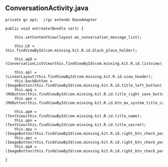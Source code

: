 ## ConversationActivity.java ##

	private gc apJ;  //gc extends BaseAdapter

	public void onCreate(Bundle var1) {

		this.setContentView(layout.mx_conversation_message_list);

        this.LK = this.findViewById(com.minxing.kit.R.id.black_place_holder);

        this.apD = (ConversationListView)this.findViewById(com.minxing.kit.R.id.listview);

		this.apl = (LinearLayout)this.findViewById(com.minxing.kit.R.id.view_header);
        this.backButton = (ImageButton)this.findViewById(com.minxing.kit.R.id.title_left_button);
        this.apq = (MXButton)this.findViewById(com.minxing.kit.R.id.title_right_save_button);
        this.apo = (MXButton)this.findViewById(com.minxing.kit.R.id.btn_mx_system_title_cancel);

		this.apm = (TextView)this.findViewById(com.minxing.kit.R.id.title_name);
        this.apn = (TextView)this.findViewById(com.minxing.kit.R.id.title_secret);
        this.apy = (ImageButton)this.findViewById(com.minxing.kit.R.id.right_btn_check_person_detail);
        this.apz = (ImageButton)this.findViewById(com.minxing.kit.R.id.right_btn_check_person_multi_detail);
        this.apA = (ImageButton)this.findViewById(com.minxing.kit.R.id.right_btn_check_person_ocu_detail);

	}